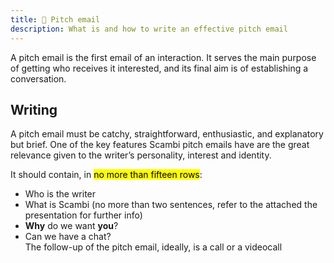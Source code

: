 ```yaml
---
title: 👀 Pitch email
description: What is and how to write an effective pitch email
---
```

A pitch email is the first email of an interaction. It serves the main purpose of getting who receives it interested, and its final aim is of establishing a conversation.

## Writing

A pitch email must be catchy, straightforward, enthusiastic, and explanatory but brief. One of the key features Scambi pitch emails have are the great relevance given to the writer’s personality, interest and identity.

It should contain, in <mark>no more than fifteen rows</mark>:

* Who is the writer
* What is Scambi (no more than two sentences, refer to the attached the presentation for further info)
* **Why** do we want **you**?
* Can we have a chat?  
  The follow-up of the pitch email, ideally, is a call or a videocall
